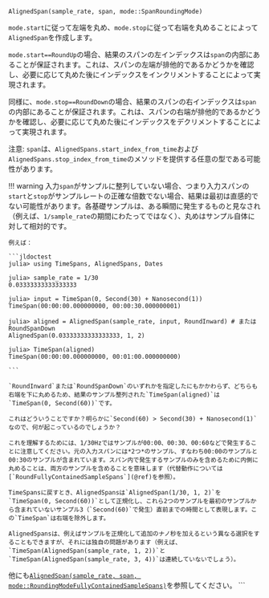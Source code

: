 ```
AlignedSpan(sample_rate, span, mode::SpanRoundingMode)
```

`mode.start`に従って左端を丸め、`mode.stop`に従って右端を丸めることによって`AlignedSpan`を作成します。

`mode.start==RoundUp`の場合、結果のスパンの左インデックスは`span`の内部にあることが保証されます。これは、スパンの左端が排他的であるかどうかを確認し、必要に応じて丸めた後にインデックスをインクリメントすることによって実現されます。

同様に、`mode.stop==RoundDown`の場合、結果のスパンの右インデックスは`span`の内部にあることが保証されます。これは、スパンの右端が排他的であるかどうかを確認し、必要に応じて丸めた後にインデックスをデクリメントすることによって実現されます。

注意: `span`は、`AlignedSpans.start_index_from_time`および`AlignedSpans.stop_index_from_time`のメソッドを提供する任意の型である可能性があります。

!!! warning
    入力`span`がサンプルに整列していない場合、つまり入力スパンの`start`と`stop`がサンプルレートの正確な倍数でない場合、結果は最初は直感的でない可能性があります。各基礎サンプルは、ある瞬間に発生するものと見なされ（例えば、`1/sample_rate`の期間にわたってではなく）、丸めはサンプル自体に対して相対的です。

    例えば：

    ```jldoctest
    julia> using TimeSpans, AlignedSpans, Dates

    julia> sample_rate = 1/30
    0.03333333333333333

    julia> input = TimeSpan(0, Second(30) + Nanosecond(1))
    TimeSpan(00:00:00.000000000, 00:00:30.000000001)

    julia> aligned = AlignedSpan(sample_rate, input, RoundInward) # または RoundSpanDown
    AlignedSpan(0.03333333333333333, 1, 2)

    julia> TimeSpan(aligned)
    TimeSpan(00:00:00.000000000, 00:01:00.000000000)

    ```

    `RoundInward`または`RoundSpanDown`のいずれかを指定したにもかかわらず、どちらも右端を下に丸めるため、結果のサンプル整列された`TimeSpan(aligned)`は`TimeSpan(0, Second(60))`です。

    これはどういうことですか？明らかに`Second(60) > Second(30) + Nanosecond(1)`なので、何が起こっているのでしょうか？

    これを理解するためには、1/30Hzではサンプルが00:00、00:30、00:60などで発生することに注意してください。元の入力スパンには*2つ*のサンプル、すなわち00:00のサンプルと00:30のサンプルが含まれています。スパン内で発生するサンプルのみを含めるために内側に丸めることは、両方のサンプルを含めることを意味します（代替動作については[`RoundFullyContainedSampleSpans`](@ref)を参照）。

    TimeSpansに戻すとき、AlignedSpansは`AlignedSpan(1/30, 1, 2)`を`TimeSpan(0, Second(60))`として正規化し、これら2つのサンプルを最初のサンプルから含まれていないサンプル3（`Second(60)`で発生）直前までの時間として表現します。この`TimeSpan`は右端を除外します。

    AlignedSpansは、例えばサンプルを正規化して追加のナノ秒を加えるという異なる選択をすることもできますが、それには独自の問題があります（例えば、`TimeSpan(AlignedSpan(sample_rate, 1, 2))`と`TimeSpan(AlignedSpan(sample_rate, 3, 4))`は連続していないでしょう）。


他にも[`AlignedSpan(sample_rate, span, mode::RoundingModeFullyContainedSampleSpans)`](@ref)を参照してください。 ```
